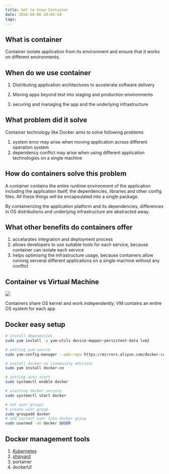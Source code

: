 ```yaml
---
title: Get to know Container
date: 2020-06-06 20:05:58
tags:
---
```


## What is container

Container isolate application from its environment and ensure that it works on different environments.
<!-- more -->

## When do we use container

1. Distributing application architectures to accelerate software delivery

2. Moving apps beyond test into staging and production environments

3. securing and managing the app and the underlying infrastructure

## What problem did it solve

Container technology like Docker aims to solve following problems

1. system error may arise when moving application across different operation system
2. dependency conflict may arise when using different application technologies on a single machine

## How do containers solve this problem

A container contains the entire runtime environment of the application including the application itself, the dependencies, libraries and other config files. All these things will be encapsulated into a single package.

By containerizing the application platform and its dependencies, differences in OS distributions and underlying infrastructure are abstracted away.

## What other benefits do containers offer

1. accelarates integration and deployment process
2. allows developers to use suitable tools for each service, because container can isolate each service
3. helps optimising the infrastructure usage, because containers allow running serveral different applications on a single machine without any conflict

## Container vs Virtual Machine

![](https://ss0.bdstatic.com/70cFuHSh_Q1YnxGkpoWK1HF6hhy/it/u=1104696765,4217423537&fm=11&gp=0.jpg)

Containers share OS kernel and work independently; VM contains an entire OS system for each app

## Docker easy setup

```bash
# install depenencies
sudo yum install -y yum-utils device-mapper-persistent-data lvm2 

# setting yum source
sudo yum-config-manager --add-repo https://mirrors.aliyun.com/docker-ce/linux/centos/docker-ce.repo 

# install docker-ce (community edition)
sudo yum install docker-ce

# setting auto start
sudo systemctl enable docker

# starting docker service
sudo systemctl start docker

# set user groups
# create user group
sudo groupadd docker
# add current user into docker group
sudo usermod -aG docker $USER
```

## Docker management tools

1. [Kubernetes](https://kubernetes.io)
2. [shipyard](https://shipyard-project.com)
3. portainer
4. dockerUI
